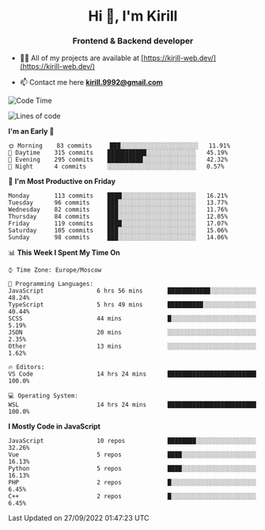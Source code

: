 <h1 align="center">Hi 👋, I'm Kirill</h1>
<h3 align="center">Frontend & Backend developer</h3>

- 👨‍💻 All of my projects are available at [https://kirill-web.dev/](https://kirill-web.dev/)

- 📫 Contact me here **kirill.9992@gmail.com**











<!--START_SECTION:waka-->
![Code Time](http://img.shields.io/badge/Code%20Time-1%2C126%20hrs%2037%20mins-blue)

![Lines of code](https://img.shields.io/badge/From%20Hello%20World%20I%27ve%20Written-526%20Thousand%20lines%20of%20code-blue)

**I'm an Early 🐤** 

```text
🌞 Morning    83 commits     ███░░░░░░░░░░░░░░░░░░░░░░   11.91% 
🌆 Daytime    315 commits    ███████████░░░░░░░░░░░░░░   45.19% 
🌃 Evening    295 commits    ██████████░░░░░░░░░░░░░░░   42.32% 
🌙 Night      4 commits      ░░░░░░░░░░░░░░░░░░░░░░░░░   0.57%

```
📅 **I'm Most Productive on Friday** 

```text
Monday       113 commits    ████░░░░░░░░░░░░░░░░░░░░░   16.21% 
Tuesday      96 commits     ███░░░░░░░░░░░░░░░░░░░░░░   13.77% 
Wednesday    82 commits     ███░░░░░░░░░░░░░░░░░░░░░░   11.76% 
Thursday     84 commits     ███░░░░░░░░░░░░░░░░░░░░░░   12.05% 
Friday       119 commits    ████░░░░░░░░░░░░░░░░░░░░░   17.07% 
Saturday     105 commits    ███░░░░░░░░░░░░░░░░░░░░░░   15.06% 
Sunday       98 commits     ███░░░░░░░░░░░░░░░░░░░░░░   14.06%

```


📊 **This Week I Spent My Time On** 

```text
⌚︎ Time Zone: Europe/Moscow

💬 Programming Languages: 
JavaScript               6 hrs 56 mins       ████████████░░░░░░░░░░░░░   48.24% 
TypeScript               5 hrs 49 mins       ██████████░░░░░░░░░░░░░░░   40.44% 
SCSS                     44 mins             █░░░░░░░░░░░░░░░░░░░░░░░░   5.19% 
JSON                     20 mins             ░░░░░░░░░░░░░░░░░░░░░░░░░   2.35% 
Other                    13 mins             ░░░░░░░░░░░░░░░░░░░░░░░░░   1.62%

🔥 Editors: 
VS Code                  14 hrs 24 mins      █████████████████████████   100.0%

💻 Operating System: 
WSL                      14 hrs 24 mins      █████████████████████████   100.0%

```

**I Mostly Code in JavaScript** 

```text
JavaScript               10 repos            ████████░░░░░░░░░░░░░░░░░   32.26% 
Vue                      5 repos             ████░░░░░░░░░░░░░░░░░░░░░   16.13% 
Python                   5 repos             ████░░░░░░░░░░░░░░░░░░░░░   16.13% 
PHP                      2 repos             █░░░░░░░░░░░░░░░░░░░░░░░░   6.45% 
C++                      2 repos             █░░░░░░░░░░░░░░░░░░░░░░░░   6.45%

```



 Last Updated on 27/09/2022 01:47:23 UTC
<!--END_SECTION:waka-->
